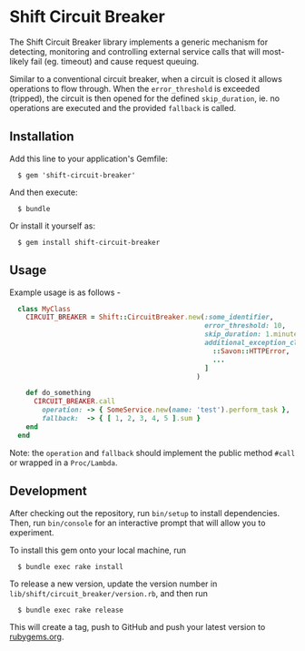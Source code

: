 # Shift Circuit Breaker

The Shift Circuit Breaker library implements a generic mechanism for detecting, monitoring and controlling external service calls that will most-likely fail (eg. timeout) and cause request queuing. 

Similar to a conventional circuit breaker, when a circuit is closed it allows operations to flow through. When the `error_threshold` is exceeded (tripped), the circuit is then opened for the defined `skip_duration`, ie. no operations are executed and the provided `fallback` is called.

## Installation

Add this line to your application's Gemfile:

```
  $ gem 'shift-circuit-breaker'
```

And then execute:

```
  $ bundle
```

Or install it yourself as:

```
  $ gem install shift-circuit-breaker
```

## Usage

Example usage is as follows - 

```ruby
  class MyClass
    CIRCUIT_BREAKER = Shift::CircuitBreaker.new(:some_identifier, 
                                                error_threshold: 10, 
                                                skip_duration: 1.minute, 
                                                additional_exception_classes: [ 
                                                  ::Savon::HTTPError, 
                                                  ...
                                                ]
                                              )

    def do_something
      CIRCUIT_BREAKER.call
        operation: -> { SomeService.new(name: 'test').perform_task },
        fallback:  -> { [ 1, 2, 3, 4, 5 ].sum }
    end
  end
```

Note: the `operation` and `fallback` should implement the public method `#call` or wrapped in a `Proc/Lambda`.

## Development

After checking out the repository, run `bin/setup` to install dependencies. Then, run `bin/console` for an interactive prompt that will allow you to experiment.

To install this gem onto your local machine, run 

```
  $ bundle exec rake install
``` 

To release a new version, update the version number in `lib/shift/circuit_breaker/version.rb`, and then run 

```
  $ bundle exec rake release
``` 

This will create a tag, push to GitHub and push your latest version to [rubygems.org](https://rubygems.org).
